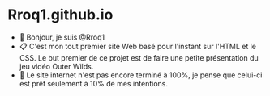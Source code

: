 # Rroq1.github.io

- 👋 Bonjour, je suis @Rroq1
- 📋 C'est mon tout premier site Web basé pour l'instant sur l'HTML et le CSS. Le but premier de ce projet est de faire une petite présentation du jeu vidéo Outer Wilds.
- 👀 Le site internet n'est pas encore terminé à 100%, je pense que celui-ci est prêt seulement à 10% de mes intentions.
